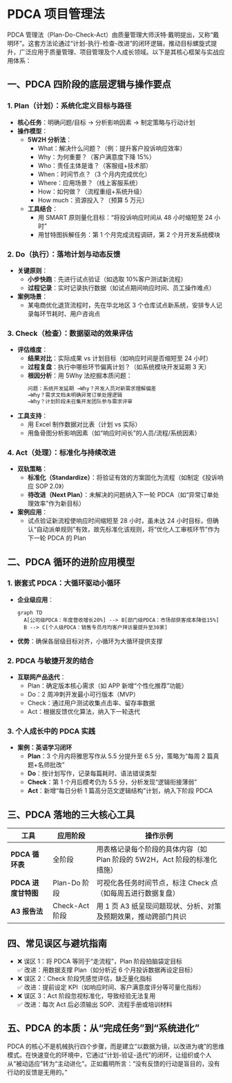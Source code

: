 # PDCA 项目管理法

PDCA 管理法（Plan-Do-Check-Act）由质量管理大师沃特·戴明提出，又称“戴明环”。这套方法论通过“计划-执行-检查-改进”的闭环逻辑，推动目标螺旋式提升，广泛应用于质量管理、项目管理及个人成长领域。以下是其核心框架与实战应用体系：

## **一、PDCA 四阶段的底层逻辑与操作要点**

### **1. Plan（计划）：系统化定义目标与路径**

- **核心任务**：明确问题/目标 → 分析影响因素 → 制定策略与行动计划
- **操作模型**：
  - **5W2H 分析法**：
    - What：解决什么问题？（例：提升客户投诉响应效率）
    - Why：为何重要？（客户满意度下降 15%）
    - Who：责任主体是谁？（客服组+技术部）
    - When：时间节点？（3 个月内完成优化）
    - Where：应用场景？（线上客服系统）
    - How：如何做？（流程重组+系统升级）
    - How much：资源投入？（预算 5 万元）
  - **工具结合**：
    - 用 SMART 原则量化目标：“将投诉响应时间从 48 小时缩短至 24 小时”
    - 用甘特图拆解任务：第 1 个月完成流程调研，第 2 个月开发系统模块

### **2. Do（执行）：落地计划与动态反馈**

- **关键原则**：
  - **小步快跑**：先进行试点验证（如选取 10%客户测试新流程）
  - **过程记录**：实时记录执行数据（如试点期间响应时间、员工操作难点）
- **案例场景**：
  - 某电商优化退货流程时，先在华北地区 3 个仓库试点新系统，安排专人记录每环节耗时、用户咨询点

### **3. Check（检查）：数据驱动的效果评估**

- **评估维度**：
  - **结果对比**：实际成果 vs 计划目标（如响应时间是否缩短至 24 小时）
  - **过程复盘**：执行中哪些环节偏离计划？（如系统模块开发延期 3 天）
  - **根因分析**：用 5Why 法挖掘本质问题：
    ```markdown
    问题：系统开发延期 →Why？开发人员对新需求理解偏差  
    →Why？需求文档未明确异常订单处理逻辑  
    →Why？计划阶段未召集开发团队参与需求评审
    ```
- **工具支持**：
  - 用 Excel 制作数据对比表（计划 vs 实际）
  - 用鱼骨图分析影响因素（如“响应时间长”的人员/流程/系统因素）

### **4. Act（处理）：标准化与持续改进**

- **双轨策略**：
  - **标准化（Standardize）**：将验证有效的方案固化为流程（如制定《投诉响应 SOP 2.0》）
  - **待改进（Next Plan）**：未解决的问题纳入下一轮 PDCA（如“异常订单处理效率”作为新目标）
- **案例应用**：
  - 试点验证新流程使响应时间缩短至 28 小时，虽未达 24 小时目标，但确认“自动派单规则”有效，故先标准化该规则，将“优化人工审核环节”作为下一轮 PDCA 的 Plan

## **二、PDCA 循环的进阶应用模型**

### **1. 嵌套式 PDCA：大循环驱动小循环**

- **企业级应用**：
  ```mermaid
  graph TD
    A[公司级PDCA：年度营收增长20%] --> B[部门级PDCA：市场部获客成本降低15%]
    B --> C[个人级PDCA：销售专员月均客户拜访量提升至30家]
  ```
- **优势**：确保各层级目标对齐，小循环为大循环提供支撑

### **2. PDCA 与敏捷开发的结合**

- **互联网产品迭代**：
  - Plan：确定版本核心需求（如 APP 新增“个性化推荐”功能）
  - Do：2 周冲刺开发最小可行版本（MVP）
  - Check：通过用户测试收集点击率、留存率数据
  - Act：根据反馈优化算法，纳入下一轮迭代

### **3. 个人成长中的 PDCA 实践**

- **案例：英语学习闭环**
  - **Plan**：3 个月内将雅思写作从 5.5 分提升至 6.5 分，策略为“每周 2 篇真题+名师批改”
  - **Do**：按计划写作，记录每篇耗时、语法错误类型
  - **Check**：第 1 个月后模考仍为 5.5 分，分析发现“逻辑衔接薄弱”
  - **Act**：新增“每日分析 1 篇高分范文逻辑结构”计划，纳入下阶段 PDCA

## **三、PDCA 落地的三大核心工具**

| 工具                | 应用阶段       | 操作示例                                                                  |
| ------------------- | -------------- | ------------------------------------------------------------------------- |
| **PDCA 循环表**     | 全阶段         | 用表格记录每个阶段的具体内容（如 Plan 阶段的 5W2H，Act 阶段的标准化措施） |
| **PDCA 进度甘特图** | Plan-Do 阶段   | 可视化各任务时间节点，标注 Check 点（如每周五进行数据复盘）               |
| **A3 报告法**       | Check-Act 阶段 | 用 1 页 A3 纸呈现问题现状、分析、对策及预期效果，推动跨部门共识           |

## **四、常见误区与避坑指南**

- ❌ 误区 1：将 PDCA 等同于“走流程”，Plan 阶段拍脑袋定目标  
  ✅ 改进：用数据支撑 Plan（如分析近 6 个月投诉数据再设定目标）
- ❌ 误区 2：Check 阶段凭感觉评估，缺乏量化指标  
  ✅ 改进：提前设定 KPI（如响应时间、客户满意度评分等可量化指标）
- ❌ 误区 3：Act 阶段忽视标准化，导致经验无法复用  
  ✅ 改进：每次 Act 后必须输出 SOP、流程手册或培训材料

## **五、PDCA 的本质：从“完成任务”到“系统进化”**

PDCA 的核心不是机械执行四个步骤，而是建立“以数据为镜，以改进为魂”的思维模式。在快速变化的环境中，它通过“计划-验证-迭代”的闭环，让组织或个人从“被动适应”转为“主动进化”。正如戴明所言：“没有反馈的行动是盲目的，没有行动的反馈是无用的。”
